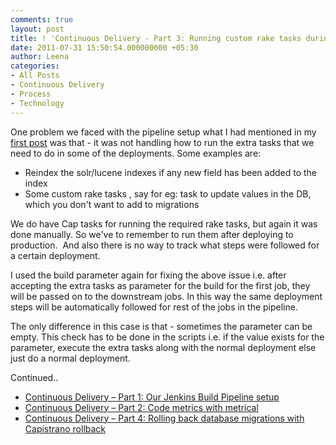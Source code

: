 ```yaml
---
comments: true
layout: post
title: ! 'Continuous Delivery - Part 3: Running custom rake tasks during deployment'
date: 2011-07-31 15:50:54.000000000 +05:30
author: Leena
categories:
- All Posts
- Continuous Delivery
- Process
- Technology
---
```

One problem we faced with the pipeline setup what I had mentioned in my <a href="/2011/07/continuous-delivery-using-jenkins-build-pipeline/">first post</a> was that - it was not handling how to run the extra tasks that we need to do in some of the deployments. Some examples are:
<ul>
	<li>Reindex the solr/lucene indexes if any new field has been added to the index</li>
	<li>Some custom rake tasks , say for eg: task to update values in the DB, which you don't want to add to migrations</li>
</ul>
We do have Cap tasks for running the required rake tasks, but again it was done manually. So we've to remember to run them after deploying to production.  And also there is no way to track what steps were followed for a certain deployment.

I used the build parameter again for fixing the above issue i.e. after accepting the extra tasks as parameter for the build for the first job, they will be passed on to the downstream jobs. In this way the same deployment steps will be automatically followed for rest of the jobs in the pipeline.

The only difference in this case is that - sometimes the parameter can be empty. This check has to be done in the scripts i.e. if the value exists for the parameter, execute the extra tasks along with the normal deployment else just do a normal deployment.

Continued..
<ul>
	<li><a title="Continuous Delivery – Part 1: Our Jenkins Build Pipeline setup" href="/2011/07/continuous-delivery-using-jenkins-build-pipeline/">Continuous Delivery – Part 1: Our Jenkins Build Pipeline setup</a></li>
	<li><a title="Continuous Delivery – Part 2: Code metrics with metrical" href="/2011/07/continuous-delivery-code-metrics-with-metrical/">Continuous Delivery – Part 2: Code metrics with metrical</a></li>
	<li><a title="Continuous Delivery – Part 4: Rolling back database migrations with Capistrano rollback" href="/2011/08/continuous-delivery-part-3-rolling-back-database-migrations-with-capistrano-rollback/">Continuous Delivery – Part 4: Rolling back database migrations with Capistrano rollback</a></li>
</ul>

